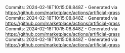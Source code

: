 Commits: 2024-02-18T10:15:08.848Z - Generated via https://github.com/marketplace/actions/artificial-grass
<br>
Commits: 2024-02-18T10:15:08.848Z - Generated via https://github.com/marketplace/actions/artificial-grass
<br>
Commits: 2024-02-18T10:15:08.848Z - Generated via https://github.com/marketplace/actions/artificial-grass
<br>
Commits: 2024-02-18T10:15:08.848Z - Generated via https://github.com/marketplace/actions/artificial-grass
<br>
